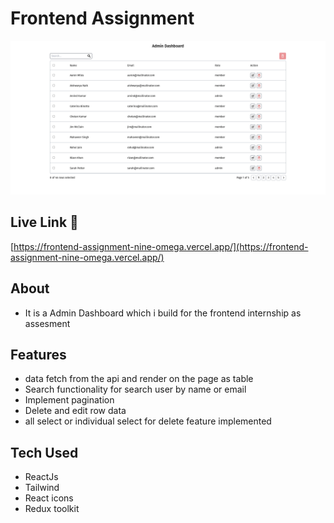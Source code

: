 # Frontend Assignment

![image](./src/assets/Admin-Dashboard.png)

## Live Link 🚀

[https://frontend-assignment-nine-omega.vercel.app/](https://frontend-assignment-nine-omega.vercel.app/)

## About

- It is a Admin Dashboard which i build for the frontend internship as assesment

## Features

- data fetch from the api and render on the page as table
- Search functionality for search user by name or email
- Implement pagination
- Delete and edit row data
- all select or individual select for delete feature implemented

## Tech Used

- ReactJs
- Tailwind
- React icons
- Redux toolkit
